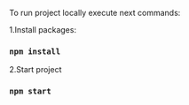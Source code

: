 To run project locally execute next commands:

1.Install packages: 
### `npm install`

2.Start project
### `npm start`
